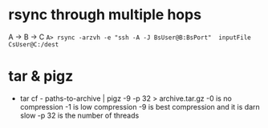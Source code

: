 
# rsync through multiple hops
A -> B -> C
```A> rsync -arzvh -e "ssh -A -J BsUser@B:BsPort"  inputFile CsUser@C:/dest```


# tar & pigz
- tar cf - paths-to-archive | pigz -9 -p 32 > archive.tar.gz
-0 is no compression 
-1 is low compression 
-9 is best compression and it is darn slow
-p 32 is the number of threads
